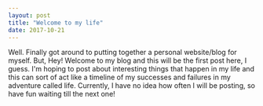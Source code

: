 ```yaml
---
layout: post
title: "Welcome to my life"
date: 2017-10-21
---
```


Well. Finally got around to putting together a personal website/blog for myself. But, Hey! Welcome to my blog and this will be the first post here, I guess. I'm hoping to post about interesting things that happen in my life and this can sort of act like a timeline of my successes and failures in my adventure called life. Currently, I have no idea how often I will be posting, so have fun waiting till the next one!